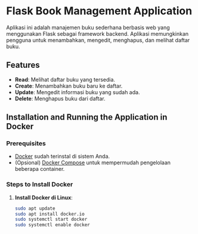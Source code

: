 # Flask Book Management Application

Aplikasi ini adalah manajemen buku sederhana berbasis web yang menggunakan Flask sebagai framework backend. Aplikasi memungkinkan pengguna untuk menambahkan, mengedit, menghapus, dan melihat daftar buku.

## Features
- **Read**: Melihat daftar buku yang tersedia.
- **Create**: Menambahkan buku baru ke daftar.
- **Update**: Mengedit informasi buku yang sudah ada.
- **Delete**: Menghapus buku dari daftar.

## Installation and Running the Application in Docker

### Prerequisites
- [Docker](https://docs.docker.com/get-docker/) sudah terinstal di sistem Anda.
- (Opsional) [Docker Compose](https://docs.docker.com/compose/) untuk mempermudah pengelolaan beberapa container.

### Steps to Install Docker
1. **Install Docker di Linux**:
   ```bash
   sudo apt update
   sudo apt install docker.io
   sudo systemctl start docker
   sudo systemctl enable docker
